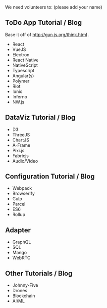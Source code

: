 We need volunteers to: (please add your name)

## ToDo App Tutorial / Blog

Base it off of http://gun.js.org/think.html .

 - React
 - VueJS
 - Electron
 - React Native
 - NativeScript
 - Typescript
 - Angular(s)
 - Polymer
 - Riot
 - Ionic
 - Inferno
 - NW.js
 
## DataViz Tutorial / Blog

 - D3
 - ThreeJS
 - ChartJS
 - A-Frame
 - Pixi.js
 - Fabricjs
 - Audio/Video

## Configuration Tutorial / Blog

 - Webpack
 - Browserify
 - Gulp
 - Parcel
 - ES6
 - Rollup

## Adapter

 - GraphQL
 - SQL
 - Mango
 - WebRTC

## Other Tutorials / Blog
 - Johnny-Five
 - Drones
 - Blockchain
 - AI/ML